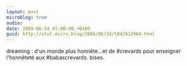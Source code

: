 ```yaml
---
layout: post
microblog: true
audio: 
date: 2008-06-24 01:00:00 +0100
guid: http://xtof.micro.blog/2008/06/24/t842812984.html
---
```

dreaming : d'un monde plus honnête...et de #crevards pour enseigner l'honnêteté aux #babascrevards. bises.
